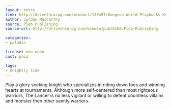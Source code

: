 ```yaml
---
layout: entry
link: http://drivethrurpg.com/product/130497/Dungeon-World-Playbooks-Knightly-Tide-Bundle
author: Jordan MacCarthy
source: Pleb Publishing
source-url: http://drivethrurpg.com/browse/pub/6168/Pleb-Publishing

categories:
- paladin

license: non-open
cost: paid

tags:
- knightly tide
---
```


Play a glory seeking knight who specializes in riding down foes and winning hearts at tournaments. Although more self-centered than most righteous warriors, The Lancer is no less vigilant or willing to defeat countless villains and monster then other saintly warriors.
